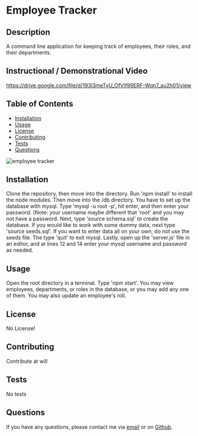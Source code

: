 # Employee Tracker   
## Description

A command line application for keeping track of employees, their roles, and their departments.

## Instructional / Demonstrational Video
https://drive.google.com/file/d/193l3meTyU_OfVlf99ERF-Wqn7_au2h01/view

## Table of Contents

* [Installation](#installation)
* [Usage](#usage)
* [License](#license)
* [Contributing](#contributing)
* [Tests](#tests)
* [Questions](#questions)

![employee tracker](https://user-images.githubusercontent.com/62676730/100022051-5ab42880-2d97-11eb-897c-0b27f44103ed.PNG)

## Installation

Clone the repository, then move into the directory. Run 'npm install' to install the node modules. Then move into the /db directory. You have to set up the database with mysql. Type 'mysql -u root -p', hit enter, and then enter your password. (Note: your username maybe different that 'root' and you may not have a password. Next, type 'source schema.sql' to create the database. If you would like to work with some dummy data, next type 'source seeds.sql'. If you want to enter data all on your own, do not use the seeds file. The type 'quit' to exit mysql. Lastly, open up the 'server.js' file in an editor, and at lines 12 and 14 enter your mysql username and password as needed. 

## Usage

Open the root directory in a terminal. Type 'npm start'. You may view employees, departments, or roles in the database, or you may add any one of them. You may also update an employee's roll.

## License

No License!

## Contributing

Contribute at will

## Tests

No tests

## Questions

If you have any questions, please contact me via [email](vinnycar0923@gmail.com) or on [Github](http://github.com/vcaruso0923).
